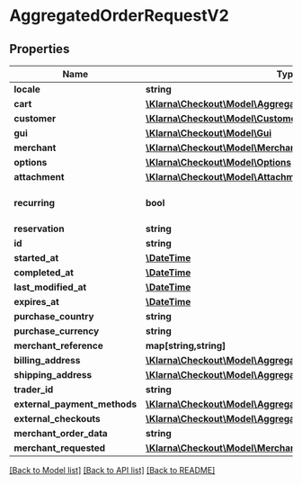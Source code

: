 # AggregatedOrderRequestV2

## Properties
Name | Type | Description | Notes
------------ | ------------- | ------------- | -------------
**locale** | **string** |  | [optional] 
**cart** | [**\Klarna\Checkout\Model\AggregatedOrderCartV2**](AggregatedOrderCartV2.md) |  | 
**customer** | [**\Klarna\Checkout\Model\CustomerV2**](CustomerV2.md) |  | [optional] 
**gui** | [**\Klarna\Checkout\Model\Gui**](Gui.md) |  | [optional] 
**merchant** | [**\Klarna\Checkout\Model\MerchantAggregatedOrderV2**](MerchantAggregatedOrderV2.md) |  | [optional] 
**options** | [**\Klarna\Checkout\Model\Options**](Options.md) |  | [optional] 
**attachment** | [**\Klarna\Checkout\Model\Attachment**](Attachment.md) |  | [optional] 
**recurring** | **bool** |  | [optional] [default to false]
**reservation** | **string** |  | [optional] 
**id** | **string** |  | [optional] 
**started_at** | [**\DateTime**](\DateTime.md) |  | [optional] 
**completed_at** | [**\DateTime**](\DateTime.md) |  | [optional] 
**last_modified_at** | [**\DateTime**](\DateTime.md) |  | [optional] 
**expires_at** | [**\DateTime**](\DateTime.md) |  | [optional] 
**purchase_country** | **string** |  | [optional] 
**purchase_currency** | **string** |  | [optional] 
**merchant_reference** | **map[string,string]** |  | [optional] 
**billing_address** | [**\Klarna\Checkout\Model\AggregatedOrderAddressV2**](AggregatedOrderAddressV2.md) |  | [optional] 
**shipping_address** | [**\Klarna\Checkout\Model\AggregatedOrderAddressV2**](AggregatedOrderAddressV2.md) |  | [optional] 
**trader_id** | **string** |  | [optional] 
**external_payment_methods** | [**\Klarna\Checkout\Model\AggregatedOrderPaymentProviderV2[]**](AggregatedOrderPaymentProviderV2.md) |  | [optional] 
**external_checkouts** | [**\Klarna\Checkout\Model\AggregatedOrderPaymentProviderV2[]**](AggregatedOrderPaymentProviderV2.md) |  | [optional] 
**merchant_order_data** | **string** |  | [optional] 
**merchant_requested** | [**\Klarna\Checkout\Model\MerchantRequested**](MerchantRequested.md) |  | [optional] 

[[Back to Model list]](../README.md#documentation-for-models) [[Back to API list]](../README.md#documentation-for-api-endpoints) [[Back to README]](../README.md)


